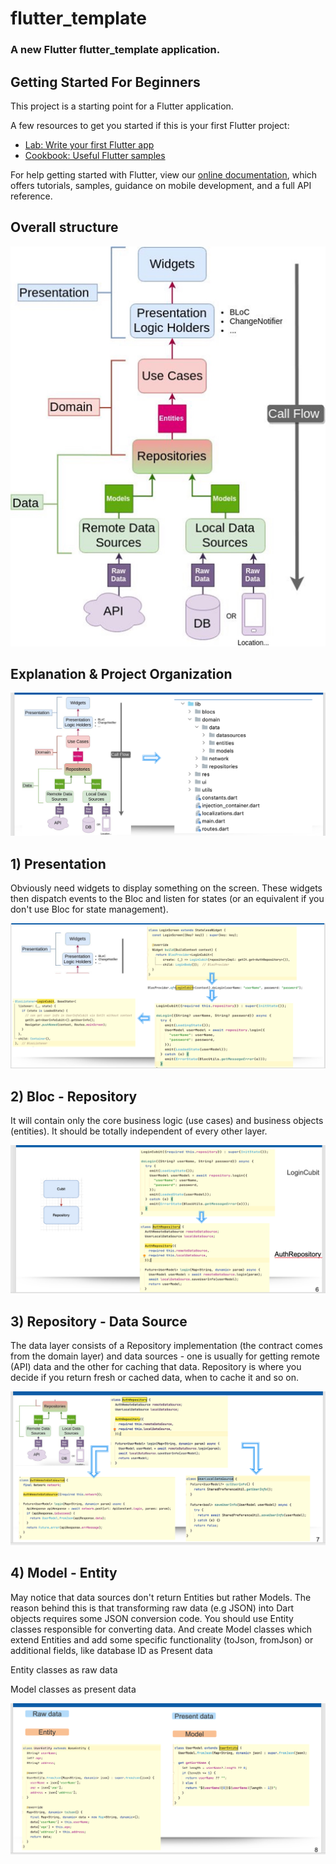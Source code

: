 # flutter_template

### A new Flutter flutter_template application.

## Getting Started For Beginners

This project is a starting point for a Flutter application.

A few resources to get you started if this is your first Flutter project:

- [Lab: Write your first Flutter app](https://flutter.dev/docs/get-started/codelab)
- [Cookbook: Useful Flutter samples](https://flutter.dev/docs/cookbook)

For help getting started with Flutter, view our
[online documentation](https://flutter.dev/docs), which offers tutorials, samples, guidance on mobile development, and a
full API reference.

## Overall structure

![Overall structure](image_readme/structure.png "optional-title")

## Explanation & Project Organization
![Overall structure](image_readme/project_structure.png "optional-title")

## 1) Presentation
Obviously need widgets to display something on the screen. These widgets then dispatch events to the Bloc and listen 
for states (or an equivalent if you don't use Bloc for state management).

![Overall structure](image_readme/project_struct_presentation.png "optional-title")


## 2) Bloc - Repository

It will contain only the core business logic (use cases) and business objects (entities). It should be totally independent of every other layer.

![Overall structure](image_readme/bloc.png "optional-title")


## 3) Repository - Data Source

The data layer consists of a Repository implementation (the contract comes from the domain layer) and data sources - one is usually for getting remote (API) data and the other for caching that data. Repository is where you decide if you return fresh or cached data, when to cache it and so on.

![Overall structure](image_readme/data_source.png "optional-title")


## 4) Model - Entity
May notice that data sources don't return Entities but rather Models. The reason behind this is that transforming 
raw data (e.g JSON) into Dart objects requires some JSON conversion code.
You should use Entity classes responsible for converting data. And create Model classes which extend 
Entities and add some specific functionality (toJson, fromJson) or additional
fields, like database ID as Present data

Entity classes as raw data

Model classes as present data

![Overall structure](image_readme/model.png "optional-title")


